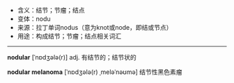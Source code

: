 - <span class="definition">含义：结节；节瘤；结点</span>
- <span class="definition">变体：nodu</span>
- <span class="definition">来源：拉丁单词nodus（意为knot或node，即结或节点）</span>
- <span class="definition">用途：构成结节；节瘤；结点相关词汇</span>

---

<span class="vocabulary">**nodular**</span> [ˈnɒdʒələ(r)] adj. 有结节的；结节状的

<span class="vocabulary">**nodular melanoma**</span> [ˈnɒdʒələ(r) ˌmeləˈnəʊmə] 结节性黑色素瘤
